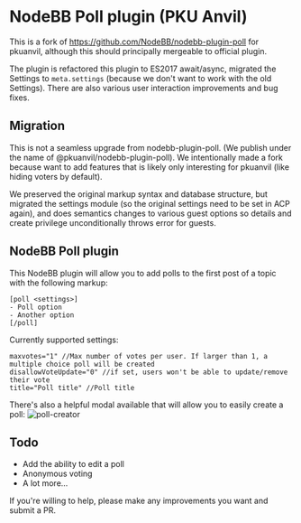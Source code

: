 # NodeBB Poll plugin (PKU Anvil)

This is a fork of https://github.com/NodeBB/nodebb-plugin-poll for pkuanvil, although this should principally mergeable to official plugin.

The plugin is refactored this plugin to ES2017 await/async, migrated the Settings to `meta.settings` (because we don't want to work with the old Settings). There are also various user interaction improvements and bug fixes.

## Migration
This is not a seamless upgrade from nodebb-plugin-poll. (We publish under the name of @pkuanvil/nodebb-plugin-poll). We intentionally made a fork because want to add features that is likely only interesting for pkuanvil (like hiding voters by default).

We preserved the original markup syntax and database structure, but migrated the settings module (so the original settings need to be set in ACP again), and does semantics changes to various guest options so details and create privilege unconditionally throws error for guests.

## NodeBB Poll plugin

This NodeBB plugin will allow you to add polls to the first post of a topic with the following markup:

    [poll <settings>]
    - Poll option
    - Another option
    [/poll]

Currently supported settings:

    maxvotes="1" //Max number of votes per user. If larger than 1, a multiple choice poll will be created
    disallowVoteUpdate="0" //if set, users won't be able to update/remove their vote
    title="Poll title" //Poll title

There's also a helpful modal available that will allow you to easily create a poll:
![poll-creator](https://user-images.githubusercontent.com/119569118/218652192-220fca1f-2a48-4f0b-8655-bd072731ce53.png)

## Todo

- Add the ability to edit a poll
- Anonymous voting
- A lot more...

If you're willing to help, please make any improvements you want and submit a PR.
